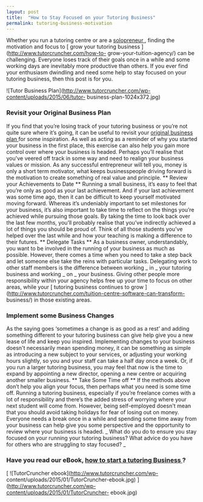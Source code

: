 ```yaml
---
layout: post
title:  "How to Stay Focused on your Tutoring Business"
permalink: tutoring-business-motivation
---
```

Whether you run a tutoring centre or are a [ solopreneur
](http://www.entrepreneur.com/article/239522) , finding the motivation and
focus to [ grow your tutoring business ](http://www.tutorcruncher.com/how-to-
grow-your-tuition-agency/) can be challenging. Everyone loses track of their
goals once in a while and some working days are inevitably more productive
than others. If you ever find your enthusiasm dwindling and need some help to
stay focused on your tutoring business, then this post is for you.

![Tutor
Business Plan](http://www.tutorcruncher.com/wp-content/uploads/2015/06/tutor-
business-plan-1024x372.jpg)



### Revisit your Original Business Plan

 If you
find that you’re losing track of your tutoring business or you’re not quite
sure where it’s going, it can be useful to revisit your [ original business
plan ](http://www.tutorcruncher.com/how-to-make-a-business-plan-part-1/) for
some inspiration. As well as acting as a reminder of why you started your
business in the first place, this exercise can also help you gain more control
over where your business is headed. Perhaps you’ll realise that you've veered
off track in some way and need to realign your business values or mission. As
any successful entrepreneur will tell you, money is only a short term
motivator, what keeps businesspeople driving forward is the motivation to
create something of real value and principle. ** Review your Achievements to
Date ** Running a small business, it’s easy to feel that you’re only as good
as your last achievement. And if your last achievement was some time ago, then
it can be difficult to keep yourself motivated moving forward. Whereas it’s
undeniably important to set milestones for your business, it’s also important
to take time to reflect on the things you’re achieved while pursuing those
goals. By taking the time to look back over the last few months, you’ll
probably realise that you’ve indirectly achieved a lot of things you should be
proud of. Think of all those students you’ve helped over the last while and
how your teaching is making a difference to their futures. ** Delegate Tasks
** As a business owner, understandably, you want to be involved in the running
of your business as much as possible. However, there comes a time when you
need to take a step back and let someone else take the reins with particular
tasks. Delegating work to other staff members is the difference between
working _ in _ your tutoring business and working _ on _ your business. Giving
other people more responsibility within your agency helps free up your time to
focus on other areas, while your [ tutoring business continues to grow
](http://www.tutorcruncher.com/tuition-centre-software-can-transform-
business/) in those existing areas. 

### Implement some Business Changes

 As
the saying goes ‘sometimes a change is as good as a rest’ and adding something
different to your tutoring business can give help give you a new lease of life
and keep you inspired. Implementing changes to your business doesn't
necessarily mean spending money, it can be something as simple as introducing
a new subject to your services, or adjusting your working hours slightly, so
you and your staff can take a half day once a week. Or, if you run a larger
tutoring business, you may feel that now is the time to expand by appointing a
new director, opening a new centre or acquiring another smaller business. **
Take Some Time off ** If the methods above don’t help you align your focus,
then perhaps what you need is some time off. Running a tutoring business,
especially if you’re freelance comes with a lot of responsibility and there’s
the added stress of worrying where your next student will come from. However,
being self-employed doesn't mean that you should avoid taking holidays for
fear of losing out on money. Everyone needs a break once in a while and
spending some time away from your business can help give you some perspective
and the opportunity to review where your business is headed. _ What do you do
to ensure you stay focused on your running your tutoring business? What advice
do you have for others who are struggling to stay focused? _



### Have you read our eBook, [ how to start a tutoring Business ](http://www.amazon.co.uk/How-Start-Tutoring-Business-starting-ebook/dp/B00SNPQHMO) ?



[ ![TutorCruncher ebook](http://www.tutorcruncher.com/wp-
content/uploads/2015/01/TutorCruncher-ebook.jpg)
](http://www.tutorcruncher.com/wp-content/uploads/2015/01/TutorCruncher-
ebook.jpg)
